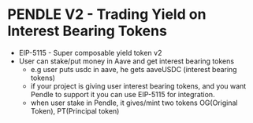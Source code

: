 # PENDLE V2 - Trading Yield on Interest Bearing Tokens
- EIP-5115 - Super composable yield token v2
- User can stake/put money in Aave and get interest bearing tokens
    - e.g user puts usdc in aave, he gets aaveUSDC (interest bearing tokens)
    - if your project is giving user interest bearing tokens, and you want Pendle to support it you can use EIP-5115 for integration.
    - when user stake in Pendle, it gives/mint two tokens OG(Original Token), PT(Principal token)